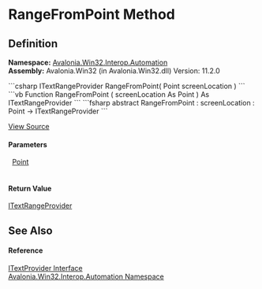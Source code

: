 # RangeFromPoint Method




## Definition
**Namespace:** <a href="N_Avalonia_Win32_Interop_Automation">Avalonia.Win32.Interop.Automation</a>  
**Assembly:** Avalonia.Win32 (in Avalonia.Win32.dll) Version: 11.2.0

<Tabs groupId="api-code-preview">
<TabItem value="csharp" label="C#">
```csharp
ITextRangeProvider RangeFromPoint(
	Point screenLocation
)
```
</TabItem>
<TabItem value="vb" label="VB">
```vb
Function RangeFromPoint ( 
	screenLocation As Point
) As ITextRangeProvider
```
</TabItem>
<TabItem value="fsharp" label="F#">
```fsharp
abstract RangeFromPoint : 
        screenLocation : Point -> ITextRangeProvider 
```
</TabItem>
</Tabs>



<a href="https://github.com/AvaloniaUI/Avalonia/tree/master/src/Windows/Avalonia.Win32/Interop/Automation/ITextProvider.cs" title="View the source code">View Source</a>



#### Parameters
<dl><dt>  <a href="T_Avalonia_Point">Point</a></dt><dd> </dd></dl>

#### Return Value
<a href="T_Avalonia_Win32_Interop_Automation_ITextRangeProvider">ITextRangeProvider</a>

## See Also


#### Reference
<a href="T_Avalonia_Win32_Interop_Automation_ITextProvider">ITextProvider Interface</a>  
<a href="N_Avalonia_Win32_Interop_Automation">Avalonia.Win32.Interop.Automation Namespace</a>  
